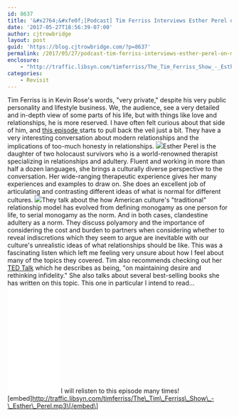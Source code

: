 ```yaml
---
id: 8637
title: '&#x2764;&#xfe0f;[Podcast] Tim Ferriss Interviews Esther Perel on Maintaining Desire and Rethinking Infidelity'
date: '2017-05-27T18:56:39-07:00'
author: cjtrowbridge
layout: post
guid: 'https://blog.cjtrowbridge.com/?p=8637'
permalink: /2017/05/27/podcast-tim-ferriss-interviews-esther-perel-on-maintaining-desire-and-rethinking-infidelity/
enclosure:
    - "http://traffic.libsyn.com/timferriss/The_Tim_Ferriss_Show_-_Esther_Perel.mp3\n0\naudio/mpeg\n"
categories:
    - Revisit
---
```


Tim Ferriss is in Kevin Rose's words, "very private," despite his very public personality and lifestyle business. We, the audience, see a very detailed and in-depth view of some parts of his life, but with things like love and relationships, he is more reserved. I have often felt curious about that side of him, and [this episode ](http://tim.blog/2017/05/21/esther-perel/)starts to pull back the veil just a bit. They have a very interesting conversation about modern relationships and the implications of too-much honesty in relationships. ![](https://blog.cjtrowbridge.com/wp-content/uploads/2017/05/tim-ferriss-1-1.jpg)Esther Perel is the daughter of two holocaust survivors who is a world-renowned therapist specializing in relationships and adultery. Fluent and working in more than half a dozen languages, she brings a culturally diverse perspective to the conversation. Her wide-ranging therapeutic experience gives her many experiences and examples to draw on. She does an excellent job of articulating and contrasting different ideas of what is normal for different cultures. ![](https://blog.cjtrowbridge.com/wp-content/uploads/2017/05/esther-perel-1-1.jpg)They talk about the how American culture's "traditional" relationship model has evolved from defining monogamy as one person for life, to serial monogamy as the norm. And in both cases, clandestine adultery as a norm. They discuss polyamory and the importance of considering the cost and burden to partners when considering whether to reveal indiscretions which they seem to argue are inevitable with our culture's unrealistic ideas of what relationships should be like. This was a fascinating listen which left me feeling very unsure about how I feel about many of the topics they covered. Tim also recommends checking out her [TED Talk](https://www.ted.com/speakers/esther_perel) which he describes as being, "on maintaining desire and rethinking infidelity." She also talks about several best-selling books she has written on this topic. This one in particular I intend to read... <iframe frameborder="0" height="150" marginheight="0" marginwidth="0" scrolling="no" src="//ws-na.amazon-adsystem.com/widgets/q?ServiceVersion=20070822&OneJS=1&Operation=GetAdHtml&MarketPlace=US&source=ss&ref=as_ss_li_til&ad_type=product_link&tracking_id=cj0e0-20&marketplace=amazon&region=US&placement=0060753641&asins=0060753641&linkId=21352e5d8414b53b8bb1a3949b059f2d&show_border=true&link_opens_in_new_window=true" style="width: 120px; height: 240px;" width="300"></iframe>I will relisten to this episode many times! \[embed\]http://traffic.libsyn.com/timferriss/The\_Tim\_Ferriss\_Show\_-\_Esther\_Perel.mp3\[/embed\]